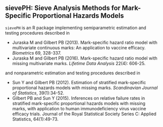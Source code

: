 ## sievePH: Sieve Analysis Methods for Mark-Specific Proportional Hazards Models
`sievePH` is an R package implementing semiparametric estimation and testing procedures described in

* Juraska M and Gilbert PB (2013). Mark-specific hazard ratio model with multivariate continuous marks: An application to vaccine efficacy. *Biometrics* 69, 328-337.
* Juraska M and Gilbert PB (2016). Mark-specific hazard ratio model with missing multivariate marks. *Lifetime Data Analysis* 22(4): 606-25.

and nonparametric estimation and testing procedures described in

* Sun Y and Gilbert PB (2012). Estimation of stratified mark-specific proportional hazards models with missing marks. *Scandinavian Journal of Statistics*, 39(1):34-52.
* Gilbert PB and Sun Y (2015). Inferences on relative failure rates in stratified mark-specific proportional hazards models with missing marks, with application to human immunodeficiency virus vaccine efficacy trials. Journal of the Royal Statistical Society Series C: Applied Statistics, 64(1):49-73.

<!--Following the initial release, the main future goals will be
* to implement an extension allowing more flexible parametric weight functions in the mark density ratio model, and
* to implement alternative published methods based on proportional hazards models using nonparametric kernel smoothing for estimation of the mark distribution.-->
